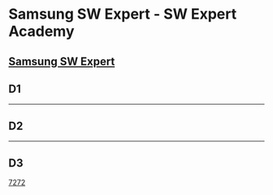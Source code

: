 # Samsung SW Expert - SW Expert Academy
[Samsung SW Expert](https://www.swexpertacademy.com)
-------------------------------------------
## D1


-------------------------------------------
## D2


-------------------------------------------
## D3
[7272](https://github.com/kh030728/SW-expert-academy-study-storage/blob/master/kkh/7272/README.md)
